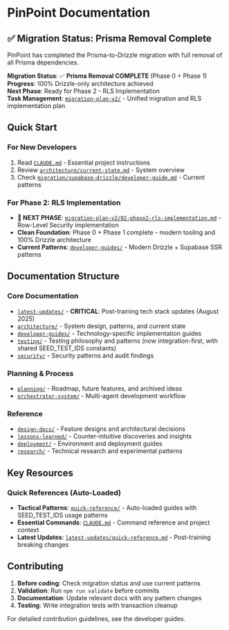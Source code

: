 # PinPoint Documentation

## ✅ Migration Status: Prisma Removal Complete

PinPoint has completed the Prisma-to-Drizzle migration with full removal of all Prisma dependencies.

**Migration Status**: ✅ **Prisma Removal COMPLETE** (Phase 0 + Phase 1)  
**Progress**: 100% Drizzle-only architecture achieved  
**Next Phase**: Ready for Phase 2 - RLS Implementation  
**Task Management**: [`migration-plan-v2/`](../migration-plan-v2/) - Unified migration and RLS implementation plan

## Quick Start

### For New Developers

1. Read [`CLAUDE.md`](../CLAUDE.md) - Essential project instructions
2. Review [`architecture/current-state.md`](./architecture/current-state.md) - System overview
3. Check [`migration/supabase-drizzle/developer-guide.md`](./migration/supabase-drizzle/developer-guide.md) - Current patterns

### For Phase 2: RLS Implementation

- **🎯 NEXT PHASE**: [`migration-plan-v2/02-phase2-rls-implementation.md`](../migration-plan-v2/02-phase2-rls-implementation.md) - Row-Level Security implementation
- **Clean Foundation**: Phase 0 + Phase 1 complete - modern tooling and 100% Drizzle architecture
- **Current Patterns**: [`developer-guides/`](./developer-guides/) - Modern Drizzle + Supabase SSR patterns

## Documentation Structure

### Core Documentation

- [`latest-updates/`](./latest-updates/) - **CRITICAL**: Post-training tech stack updates (August 2025)
- [`architecture/`](./architecture/) - System design, patterns, and current state
- [`developer-guides/`](./developer-guides/) - Technology-specific implementation guides
- [`testing/`](./testing/) - Testing philosophy and patterns (now integration-first, with shared SEED_TEST_IDS constants)
- [`security/`](./security/) - Security patterns and audit findings

### Planning & Process

- [`planning/`](./planning/) - Roadmap, future features, and archived ideas
- [`orchestrator-system/`](./orchestrator-system/) - Multi-agent development workflow

### Reference

- [`design-docs/`](./design-docs/) - Feature designs and architectural decisions
- [`lessons-learned/`](./lessons-learned/) - Counter-intuitive discoveries and insights
- [`deployment/`](./deployment/) - Environment and deployment guides
- [`research/`](./research/) - Technical research and experimental patterns

## Key Resources

### Quick References (Auto-Loaded)

- **Tactical Patterns**: [`quick-reference/`](./quick-reference/) - Auto-loaded guides with SEED_TEST_IDS usage patterns
- **Essential Commands**: [`CLAUDE.md`](../CLAUDE.md) - Command reference and project context
- **Latest Updates**: [`latest-updates/quick-reference.md`](./latest-updates/quick-reference.md) - Post-training breaking changes

## Contributing

1. **Before coding**: Check migration status and use current patterns
2. **Validation**: Run `npm run validate` before commits
3. **Documentation**: Update relevant docs with any pattern changes
4. **Testing**: Write integration tests with transaction cleanup

For detailed contribution guidelines, see the developer guides.
